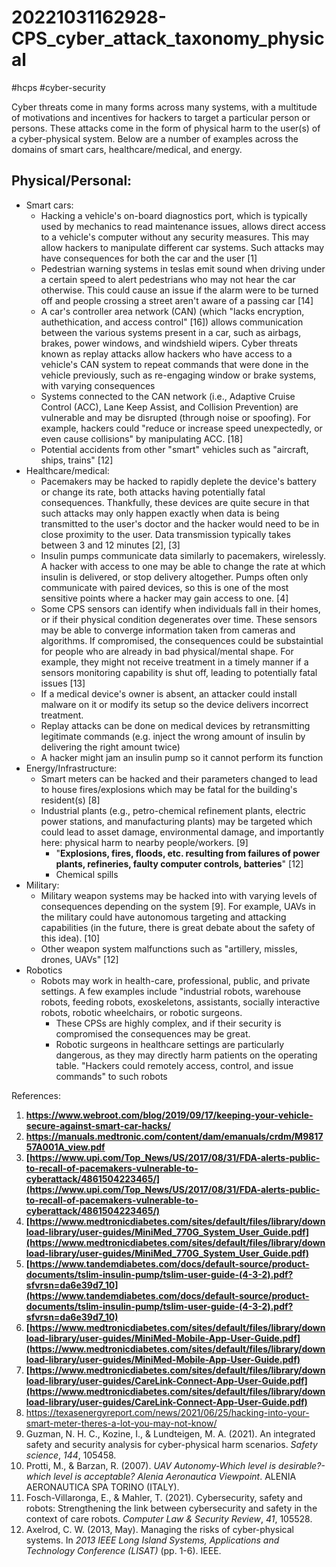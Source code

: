 # 20221031162928-CPS_cyber_attack_taxonomy_physical
#hcps #cyber-security

Cyber threats come in many forms across many systems, with a multitude of motivations and incentives for hackers to target a particular person or persons. These attacks come in the form of physical harm to the user(s) of a cyber-physical system. Below are a number of examples across the domains of smart cars, healthcare/medical, and energy.

## Physical/Personal:
- Smart cars:
	- Hacking a vehicle's on-board diagnostics port, which is typically used by mechanics to read maintenance issues, allows direct access to a vehicle's computer without any security measures. This may allow hackers to manipulate different car systems. Such attacks may have consequences for both the car and the user [1]
	- Pedestrian warning systems in teslas emit sound when driving under a certain speed to alert pedestrians who may not hear the car otherwise. This could cause an issue if the alarm were to be turned off and people crossing a street aren't aware of a passing car [14]
	- A car's controller area network (CAN) (which "lacks encryption, authethication, and access control" [16]) allows communication between the various systems present in a car, such as airbags, brakes, power windows, and windshield wipers. Cyber threats known as replay attacks allow hackers who have access to a vehicle's CAN system to repeat commands that were done in the vehicle previously, such as re-engaging window or brake systems, with varying consequences
	- Systems connected to the CAN network (i.e., Adaptive Cruise Control (ACC), Lane Keep Assist, and Collision Prevention) are vulnerable and may be disrupted (through noise or spoofing). For example, hackers could "reduce or increase speed unexpectedly, or even cause collisions" by manipulating ACC. [18]
	- Potential accidents from other "smart" vehicles such as "aircraft, ships, trains" [12]
- Healthcare/medical:
	- Pacemakers may be hacked to rapidly deplete the device's battery or change its rate, both attacks having potentially fatal consequences. Thankfully, these devices are quite secure in that such attacks may only happen exactly when data is being transmitted to the user's doctor and the hacker would need to be in close proximity to the user. Data transmission typically takes between 3 and 12 minutes [2], [3]
	- Insulin pumps communicate data similarly to pacemakers, wirelessly. A hacker with access to one may be able to change the rate at which insulin is delivered, or stop delivery altogether. Pumps often only communicate with paired devices, so this is one of the most sensitive points where a hacker may gain access to one. [4]
	- Some CPS sensors can identify when individuals fall in their homes, or if their physical condition degenerates over time. These sensors may be able to converge information taken from cameras and algorithms. If compromised, the consequences could be substaintial for people who are already in bad physical/mental shape. For example, they might not receive treatment in a timely manner if a sensors monitoring capability is shut off, leading to potentially fatal issues [13]
	- If a medical device's owner is absent, an attacker could install malware on it or modify its setup so the device delivers incorrect treatment.
	- Replay attacks can be done on medical devices by retransmitting legitimate commands (e.g. inject the wrong amount of insulin by delivering the right amount twice)
	- A hacker might jam an insulin pump so it cannot perform its function
- Energy/Infrastructure:
	- Smart meters can be hacked and their parameters changed to lead to house fires/explosions which may be fatal for the building's resident(s) [8]
	- Industrial plants (e.g., petro-chemical refinement plants, electric power stations, and manufacturing plants) may be targeted which could lead to asset damage, environmental damage, and importantly here: physical harm to nearby people/workers. [9]
		- "**Explosions, fires, floods, etc. resulting from failures of power plants, refineries, faulty computer controls, batteries**" [12]
		- Chemical spills
- Military:
	- Military weapon systems may be hacked into with varying levels of consequences depending on the system [9]. For example, UAVs in the military could have autonomous targeting and attacking capabilities (in the future, there is great debate about the safety of this idea). [10]
	- Other weapon system malfunctions such as "artillery, missles, drones, UAVs" [12]
- Robotics
	- Robots may work in health-care, professional, public, and private settings. A few examples include "industrial robots, warehouse robots, feeding robots, exoskeletons, assistants, socially interactive robots, robotic wheelchairs, or robotic surgeons.
		- These CPSs are highly complex, and if their security is compromised the consequences may be great.
		- Robotic surgeons in healthcare settings are particularly dangerous, as they may directly harm patients on the operating table. "Hackers could remotely access, control, and issue commands" to such robots

References:
1. **https://www.webroot.com/blog/2019/09/17/keeping-your-vehicle-secure-against-smart-car-hacks/**
2. **https://manuals.medtronic.com/content/dam/emanuals/crdm/M981757A001A_view.pdf**
3. **[https://www.upi.com/Top_News/US/2017/08/31/FDA-alerts-public-to-recall-of-pacemakers-vulnerable-to-cyberattack/4861504223465/](https://www.upi.com/Top_News/US/2017/08/31/FDA-alerts-public-to-recall-of-pacemakers-vulnerable-to-cyberattack/4861504223465/)**
4. **[https://www.medtronicdiabetes.com/sites/default/files/library/download-library/user-guides/MiniMed_770G_System_User_Guide.pdf](https://www.medtronicdiabetes.com/sites/default/files/library/download-library/user-guides/MiniMed_770G_System_User_Guide.pdf)**
5. **[https://www.tandemdiabetes.com/docs/default-source/product-documents/tslim-insulin-pump/tslim-user-guide-(4-3-2).pdf?sfvrsn=da6e39d7_10](https://www.tandemdiabetes.com/docs/default-source/product-documents/tslim-insulin-pump/tslim-user-guide-(4-3-2).pdf?sfvrsn=da6e39d7_10)**
6. **[https://www.medtronicdiabetes.com/sites/default/files/library/download-library/user-guides/MiniMed-Mobile-App-User-Guide.pdf](https://www.medtronicdiabetes.com/sites/default/files/library/download-library/user-guides/MiniMed-Mobile-App-User-Guide.pdf)**
7. **[https://www.medtronicdiabetes.com/sites/default/files/library/download-library/user-guides/CareLink-Connect-App-User-Guide.pdf](https://www.medtronicdiabetes.com/sites/default/files/library/download-library/user-guides/CareLink-Connect-App-User-Guide.pdf)**
8. https://texasenergyreport.com/news/2021/06/25/hacking-into-your-smart-meter-theres-a-lot-you-may-not-know/
9. Guzman, N. H. C., Kozine, I., & Lundteigen, M. A. (2021). An integrated safety and security analysis for cyber-physical harm scenarios. _Safety science_, _144_, 105458.
10. Protti, M., & Barzan, R. (2007). _UAV Autonomy-Which level is desirable?-which level is acceptable? Alenia Aeronautica Viewpoint_. ALENIA AERONAUTICA SPA TORINO (ITALY).
11. Fosch-Villaronga, E., & Mahler, T. (2021). Cybersecurity, safety and robots: Strengthening the link between cybersecurity and safety in the context of care robots. _Computer Law & Security Review_, _41_, 105528.
12. Axelrod, C. W. (2013, May). Managing the risks of cyber-physical systems. In _2013 IEEE Long Island Systems, Applications and Technology Conference (LISAT)_ (pp. 1-6). IEEE.